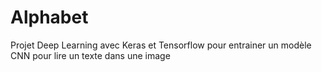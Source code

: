# Alphabet
Projet Deep Learning avec Keras et Tensorflow pour entrainer un modèle CNN pour lire un texte dans une image
